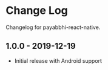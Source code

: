 # Change Log

Changelog for payabbhi-react-native.

## 1.0.0 - 2019-12-19
* Initial release with Android support
